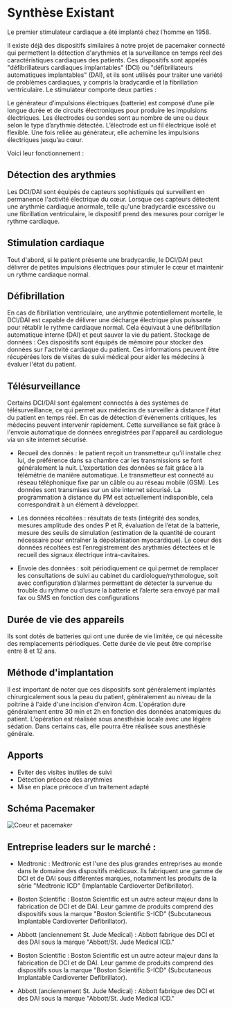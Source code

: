 Synthèse Existant
===================

Le premier stimulateur cardiaque a été implanté chez l’homme en 1958.

Il existe déjà des dispositifs similaires à notre projet de pacemaker connecté qui permettent la détection d'arythmies et la surveillance en temps réel des caractéristiques cardiaques des patients. Ces dispositifs sont appelés "défibrillateurs cardiaques implantables" (DCI) ou "défibrillateurs automatiques implantables" (DAI), et ils sont utilisés pour traiter une variété de problèmes cardiaques, y compris la bradycardie et la fibrillation ventriculaire.
Le stimulateur comporte deux parties :

Le générateur d’impulsions électriques (batterie) est composé d’une pile longue durée et de circuits électroniques pour produire les impulsions électriques.
Les électrodes ou sondes sont au nombre de une ou deux selon le type d’arythmie détectée. L’électrode est un fil électrique isolé et flexible. Une fois reliée au générateur, elle achemine les impulsions électriques jusqu’au cœur.

Voici leur fonctionnement : 

Détection des arythmies
----------------------------

Les DCI/DAI sont équipés de capteurs sophistiqués qui surveillent en permanence l'activité électrique du cœur. Lorsque ces capteurs détectent une arythmie cardiaque anormale, telle qu'une bradycardie excessive ou une fibrillation ventriculaire, le dispositif prend des mesures pour corriger le rythme cardiaque.

Stimulation cardiaque
----------------------------

Tout d'abord, si le patient présente une bradycardie, le DCI/DAI peut délivrer de petites impulsions électriques pour stimuler le cœur et maintenir un rythme cardiaque normal.

Défibrillation
----------------------------

En cas de fibrillation ventriculaire, une arythmie potentiellement mortelle, le DCI/DAI est capable de délivrer une décharge électrique plus puissante pour rétablir le rythme cardiaque normal. Cela équivaut à une défibrillation automatique interne (DAI) et peut sauver la vie du patient.
Stockage de données : Ces dispositifs sont équipés de mémoire pour stocker des données sur l'activité cardiaque du patient. Ces informations peuvent être récupérées lors de visites de suivi médical pour aider les médecins à évaluer l'état du patient.

Télésurveillance
----------------------------

Certains DCI/DAI sont également connectés à des systèmes de télésurveillance, ce qui permet aux médecins de surveiller à distance l'état du patient en temps réel. En cas de détection d'événements critiques, les médecins peuvent intervenir rapidement.
Cette surveillance se fait grâce à l'envoie automatique de données enregistrées par l'appareil au cardiologue via un site internet sécurisé. 

 - Recueil des donnés : le patient reçoit un transmetteur qu’il installe chez lui, de préférence dans sa chambre car les transmissions se font généralement la nuit. L’exportation des données se fait grâce à la télémétrie de manière automatique. Le transmetteur est connecté au réseau téléphonique fixe par un câble ou au réseau mobile (GSM). Les données sont transmises sur un site internet sécurisé. La programmation à distance du PM est actuellement indisponible, cela correspondrait à un élément à développer. 

- Les données récoltées : résultats de tests (intégrité des sondes, mesures amplitude des ondes P et R, évaluation de l’état de la batterie, mesure des seuils de simulation (estimation de la quantité de courant nécessaire pour entraîner la dépolarisation myocardique). Le coeur des données récoltées est l’enregistrement des arythmies détectées et le recueil des signaux électrique intra-cavitaires. 

- Envoie des données : soit périodiquement ce qui permet de remplacer les consultations de suivi au cabinet du cardiologue/rythmologue, soit avec configuration d’alarmes permettant de détecter la survenue du trouble du rythme ou d’usure la batterie et l’alerte sera envoyé par mail fax ou SMS en fonction des configurations

Durée de vie des appareils
----------------------------

Ils sont dotés de batteries qui ont une durée de vie limitée, ce qui nécessite des remplacements périodiques. Cette durée de vie peut être comprise entre 8 et 12 ans. 

Méthode d'implantation
----------------------------

Il est important de noter que ces dispositifs sont généralement implantés chirurgicalement sous la peau du patient, généralement au niveau de la poitrine à l'aide d'une incision d'environ 4cm. L'opération dure généralement entre 30 min et 2h en fonction des données anatomiques du patient. 
L'opération est réalisée sous anesthésie locale avec une légère sédation. Dans certains cas, elle pourra être réalisée sous anesthésie générale.

Apports
----------------------------

- Eviter des visites inutiles de suivi 
- Détection précoce des arythmies
- Mise en place précoce d'un traitement adapté

Schéma Pacemaker
---------------------------

![Coeur et pacemaker](https://github.com/mariemonchoix/Genie-Logiciel/assets/147621097/653e2f7f-115c-460c-b809-65de373fc0cc)


Entreprise leaders sur le marché : 
----------------------------

- Medtronic : Medtronic est l'une des plus grandes entreprises au monde dans le domaine des dispositifs médicaux. Ils fabriquent une gamme de DCI et de DAI sous différentes marques, notamment les produits de la série "Medtronic ICD" (Implantable Cardioverter Defibrillator).

- Boston Scientific : Boston Scientific est un autre acteur majeur dans la fabrication de DCI et de DAI. Leur gamme de produits comprend des dispositifs sous la marque "Boston Scientific S-ICD" (Subcutaneous Implantable Cardioverter Defibrillator).

- Abbott (anciennement St. Jude Medical) : Abbott fabrique des DCI et des DAI sous la marque "Abbott/St. Jude Medical ICD."


- Boston Scientific : Boston Scientific est un autre acteur majeur dans la fabrication de DCI et de DAI. Leur gamme de produits comprend des dispositifs sous la marque "Boston Scientific S-ICD" (Subcutaneous Implantable Cardioverter Defibrillator).

- Abbott (anciennement St. Jude Medical) : Abbott fabrique des DCI et des DAI sous la marque "Abbott/St. Jude Medical ICD."




  

